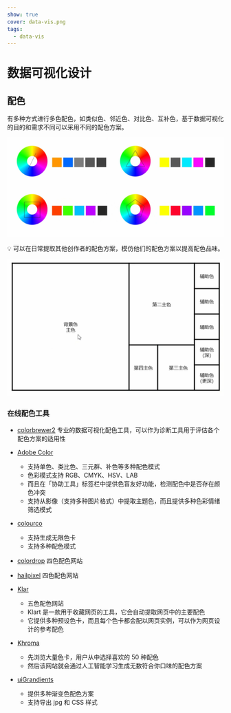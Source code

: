 ```yaml
---
show: true
cover: data-vis.png
tags:
  - data-vis
---
```


# 数据可视化设计
## 配色
有多种方式进行多色配色，如类似色、邻近色、对比色、互补色，基于数据可视化的目的和需求不同可以采用不同的配色方案。

![多色配色方案](./images/20200715162422908_18273.png)

:bulb: 可以在日常提取其他创作者的配色方案，模仿他们的配色方案以提高配色品味。

![配色练习表](./images/20200715162648915_10292.png)

### 在线配色工具
* [colorbrewer2](https://colorbrewer2.org/) 专业的数据可视化配色工具，可以作为诊断工具用于评估各个配色方案的适用性

* [Adobe Color](https://color.adobe.com/zh/create/color-wheel)
    * 支持单色、类比色、三元群、补色等多种配色模式
    * 色彩模式支持 RGB、CMYK、HSV、LAB
    * 而且在「协助工具」标签栏中提供色盲友好功能，检测配色中是否存在颜色冲突
    * 支持从影像（支持多种图片格式）中提取主题色，而且提供多种色彩情绪筛选模式

* [colourco](https://colourco.de/)
    * 支持生成无限色卡
    * 支持多种配色模式

* [colordrop](https://colordrop.io/) 四色配色网站

* [hailpixel](https://color.hailpixel.com/) 四色配色网站

* [Klar](https://klart.io/colors/)
    * 五色配色网站
    * Klart 是一款用于收藏网页的工具，它会自动提取网页中的主要配色
    * 它提供多种预设色卡，而且每个色卡都会配以网页实例，可以作为网页设计的参考配色

* [Khroma](http://khroma.co/)
    * 先浏览大量色卡，用户从中选择喜欢的 50 种配色
    * 然后该网站就会通过人工智能学习生成无数符合你口味的配色方案

* [uiGrandients](https://uigradients.com/#Magic)
    * 提供多种渐变色配色方案
    * 支持导出 jpg 和 CSS 样式